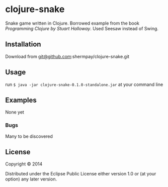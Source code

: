 # clojure-snake

Snake game written in Clojure.
Borrowed example from the book *Programming Clojure by Stuart Halloway*.
Used Seesaw instead of Swing.

## Installation

Download from git@github.com:shermpay/clojure-snake.git

## Usage


run `$ java -jar clojure-snake-0.1.0-standalone.jar` at your command line


## Examples

None yet

### Bugs

Many to be discovered

## License

Copyright © 2014

Distributed under the Eclipse Public License either version 1.0 or (at
your option) any later version.
